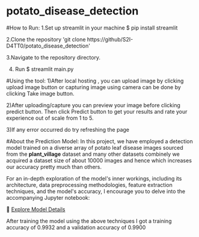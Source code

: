 # potato_disease_detection
#How to Run:
1.Set up streamlit in your machine $ pip install streamlit

2.Clone the repository 'git clone https://github/S2I-D4TT0/potato_disease_detection'

3.Navigate to the repository directory.

4. Run $ streamlit main.py 
  

#Using the tool:
1)After local hosting , you can upload image by clicking upload image button or capturing image using camera can be done by clicking Take image button.

2)After uploading/capture you can preview your image before clicking predict button. Then click Predict button to get your results and rate your experience out of scale from 1 to 5.

3)If any error occurred do try refreshing the page 


#About the Prediction Model:
In this project, we have employed a detection model trained on a diverse array of potato leaf disease images sourced from the **plant_village** dataset and many other datasets combinely we acquired a dataset size of about 10000 images and hence which increases our accuracy pretty much than others.

For an in-depth exploration of the model's inner workings, including its architecture, data preprocessing methodologies, feature extraction techniques, and the model's accuracy, I encourage you to delve into the accompanying Jupyter notebook:

📘 [Explore Model Details](https://github.com/S2I-D4TT0/potato_disease_detection/blob/main/potato-disease-classifier.ipynb)

After training the model using the above techniques I got a training accuracy of 0.9932 and a validation accuracy of 0.9900

